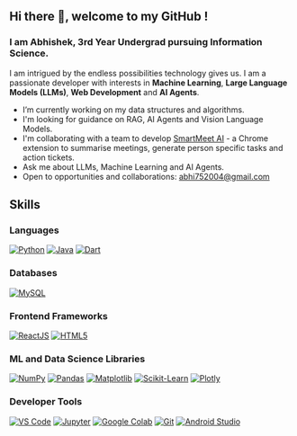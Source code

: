 ## Hi there 👋, welcome to my GitHub !
### I am Abhishek, 3rd Year Undergrad pursuing Information Science.

I am intrigued by the endless possibilities technology gives us. I am a passionate developer with interests in **Machine Learning**, **Large Language Models (LLMs)**, **Web Development** and **AI Agents**.

- I’m currently working on my data structures and algorithms.
- I'm looking for guidance on RAG, AI Agents and Vision Language Models.
- I'm collaborating with a team to develop [SmartMeet AI](https://github.com/Kiranraj077/SmartMeet/) - a Chrome extension to summarise meetings, generate person specific tasks and action tickets. 
- Ask me about LLMs, Machine Learning and AI Agents.
- Open to opportunities and collaborations: [abhi752004@gmail.com](mailto:abhi752004@gmail.com) 

## Skills

### Languages
[![Python](https://img.shields.io/badge/Python-3776AB?style=for-the-badge&logo=python&logoColor=white)](https://www.python.org/)
[![Java](https://img.shields.io/badge/Java-007396?style=for-the-badge&logo=java&logoColor=white)](https://www.oracle.com/java/)
[![Dart](https://img.shields.io/badge/Dart-0175C2?style=for-the-badge&logo=dart&logoColor=white)](https://dart.dev/)

### Databases
[![MySQL](https://shields.io/badge/MySQL-4479A1?style=for-the-badge&logo=mysql&logoColor=white)](https://www.mysql.com/)

### Frontend Frameworks
[![ReactJS](https://img.shields.io/badge/React-20232A?style=for-the-badge&logo=react&logoColor=61DAFB)](https://react.dev/)
[![HTML5](https://img.shields.io/badge/HTML5-E34F26?style=for-the-badge&logo=html5&logoColor=white)](https://developer.mozilla.org/en-US/docs/Web/HTML)

### ML and Data Science Libraries
[![NumPy](https://img.shields.io/badge/NumPy-013243?style=for-the-badge&logo=numpy&logoColor=white)](https://numpy.org/)
[![Pandas](https://img.shields.io/badge/Pandas-150458?style=for-the-badge&logo=pandas&logoColor=white)](https://pandas.pydata.org/)
[![Matplotlib](https://img.shields.io/badge/Matplotlib-ffffff?style=for-the-badge&logo=matplotlib&logoColor=black)](https://matplotlib.org/)
[![Scikit-Learn](https://img.shields.io/badge/Scikit--Learn-F7931E?style=for-the-badge&logo=scikit-learn&logoColor=white)](https://scikit-learn.org/)
[![Plotly](https://img.shields.io/badge/Plotly-3F4F75?style=for-the-badge&logo=plotly&logoColor=white)](https://plotly.com/python/)

### Developer Tools
[![VS Code](https://img.shields.io/badge/VS%20Code-007ACC?style=for-the-badge&logo=visual-studio-code&logoColor=white)](https://code.visualstudio.com/)
[![Jupyter](https://img.shields.io/badge/Jupyter-F37626?style=for-the-badge&logo=jupyter&logoColor=white)](https://jupyter.org/)
[![Google Colab](https://img.shields.io/badge/Google%20Colab-F9AB00?style=for-the-badge&logo=googlecolab&logoColor=white)](https://colab.research.google.com/)
[![Git](https://img.shields.io/badge/Git-F05032?style=for-the-badge&logo=git&logoColor=white)](https://git-scm.com/)
[![Android Studio](https://img.shields.io/badge/Android%20Studio-3DDC84?style=for-the-badge&logo=android-studio&logoColor=white)](https://developer.android.com/studio)




